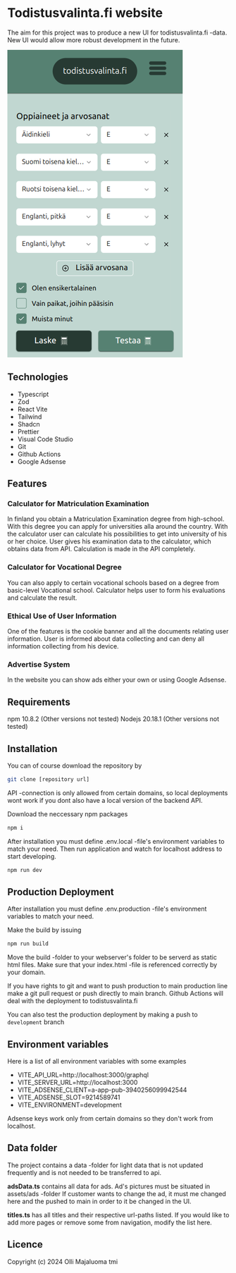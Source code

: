 # Todistusvalinta.fi website
The aim for this project was to produce a new UI for todistusvalinta.fi -data. New UI would allow more robust development in the future. 

![alt text](image.png)

## Technologies
- Typescript
- Zod
- React Vite
- Tailwind
- Shadcn
- Prettier
- Visual Code Studio
- Git
- Github Actions
- Google Adsense


## Features

### Calculator for Matriculation Examination
In finland you obtain a Matriculation Examination degree from high-school. With this degree you can apply for universities alla around the country. With the calculator user can calculate his possibilities to get into university of his or her choice. User gives his examination data to the calculator, which obtains data from API. Calculation is made in the API completely.

### Calculator for Vocational Degree 
You can also apply to certain vocational schools based on a degree from basic-level Vocational school. Calculator helps user to form his evaluations and calculate the result.

### Ethical Use of User Information
One of the features is the cookie banner and all the documents relating user information. User is informed about data collecting and can deny all information collecting from his device.

### Advertise System
In the website you can show ads either your own or using Google Adsense.

## Requirements
npm 10.8.2 (Other versions not tested)
Nodejs 20.18.1 (Other versions not tested)

## Installation
You can of course download the repository by 
```sh
git clone [repository url]
```
API -connection is only allowed from certain domains, so local deployments wont work if you dont also have a local version of the backend API.

Download the neccessary npm packages
```sh
npm i
```

After installation you must define .env.local -file's environment variables to match your need. Then run application and watch for localhost address to start developing.

```sh
npm run dev
```

## Production Deployment 

After installation you must define .env.production -file's environment variables to match your need.

Make the build by issuing
```sh
npm run build 
``` 

Move the build -folder to your webserver's folder to be serverd as static html files. Make sure that your index.html -file is referenced correctly by your domain.

If you have rights to git and want to push production to main production line make a git pull request or push directly to main branch. Github Actions will deal with the deployment to todistusvalinta.fi

You can also test the production deployment by making a push to `development` branch

## Environment variables
Here is a list of all environment variables with some examples
- VITE_API_URL=http://localhost:3000/graphql
- VITE_SERVER_URL=http://localhost:3000
- VITE_ADSENSE_CLIENT=a-app-pub-3940256099942544
- VITE_ADSENSE_SLOT=9214589741
- VITE_ENVIRONMENT=development

Adsense keys work only from certain domains so they don't work from localhost.

## Data folder
The project contains a data -folder for light data that is not updated frequently and is not needed to be transferred to api.

**adsData.ts** contains all data for ads. Ad's pictures must be situated in assets/ads -folder If customer wants to change the ad, it must me changed here and the pushed to main in order to it be changed in the UI.

**titles.ts** has all titles and their respective url-paths listed. If you would like to add more pages or remove some from navigation, modify the list here. 

## Licence 
Copyright (c) 2024 Olli Majaluoma tmi